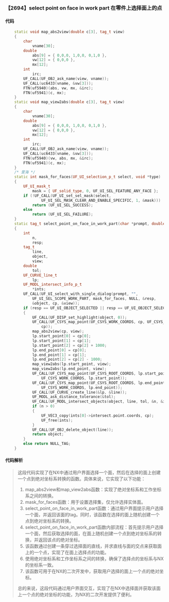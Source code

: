 ### 【2694】select point on face in work part 在零件上选择面上的点

#### 代码

```cpp
    static void map_abs2view(double c[3], tag_t view)  
    {  
        char  
            vname[30];  
        double  
            abs[9] = { 0,0,0, 1,0,0, 0,1,0 },  
            vw[12] = { 0,0,0 },  
            mx[12];  
        int  
            irc;  
        UF_CALL(UF_OBJ_ask_name(view, vname));  
        UF_CALL(uc6433(vname, &vw[3]));  
        FTN(uf5940)(abs, vw, mx, &irc);  
        FTN(uf5941)(c, mx);  
    }  
    static void map_view2abs(double c[3], tag_t view)  
    {  
        char  
            vname[30];  
        double  
            abs[9] = { 0,0,0, 1,0,0, 0,1,0 },  
            vw[12] = { 0,0,0 },  
            mx[12];  
        int  
            irc;  
        UF_CALL(UF_OBJ_ask_name(view, vname));  
        UF_CALL(uc6433(vname, &vw[3]));  
        FTN(uf5940)(vw, abs, mx, &irc);  
        FTN(uf5941)(c, mx);  
    }  
    /* 里海 */  
    static int mask_for_faces(UF_UI_selection_p_t select, void *type)  
    {  
        UF_UI_mask_t  
            mask = { UF_solid_type, 0, UF_UI_SEL_FEATURE_ANY_FACE };  
        if (!UF_CALL(UF_UI_set_sel_mask(select,  
                UF_UI_SEL_MASK_CLEAR_AND_ENABLE_SPECIFIC, 1, &mask)))  
            return (UF_UI_SEL_SUCCESS);  
        else  
            return (UF_UI_SEL_FAILURE);  
    }  
    static tag_t select_point_on_face_in_work_part(char *prompt, double cp[3])  
    {  
        int  
            n,  
            resp;  
        tag_t  
            line,  
            object,  
            view;  
        double  
            tol;  
        UF_CURVE_line_t  
            lp;  
        UF_MODL_intersect_info_p_t  
            *ints;  
        UF_CALL(UF_UI_select_with_single_dialog(prompt, "",  
            UF_UI_SEL_SCOPE_WORK_PART, mask_for_faces, NULL, &resp,  
            &object, cp, &view));  
        if (resp == UF_UI_OBJECT_SELECTED || resp == UF_UI_OBJECT_SELECTED_BY_NAME)  
        {  
            UF_CALL(UF_DISP_set_highlight(object, 0));  
            UF_CALL(UF_CSYS_map_point(UF_CSYS_WORK_COORDS, cp, UF_CSYS_ROOT_COORDS,  
                cp));  
            map_abs2view(cp, view);  
            lp.start_point[0] = cp[0];  
            lp.start_point[1] = cp[1];  
            lp.start_point[2] = cp[2] + 1000;  
            lp.end_point[0] = cp[0];  
            lp.end_point[1] = cp[1];  
            lp.end_point[2] = cp[2] - 1000;  
            map_view2abs(lp.start_point, view);  
            map_view2abs(lp.end_point, view);  
            UF_CALL(UF_CSYS_map_point(UF_CSYS_ROOT_COORDS, lp.start_point,  
                UF_CSYS_WORK_COORDS, lp.start_point));  
            UF_CALL(UF_CSYS_map_point(UF_CSYS_ROOT_COORDS, lp.end_point,  
                UF_CSYS_WORK_COORDS, lp.end_point));  
            UF_CALL(UF_CURVE_create_line(&lp, &line));  
            UF_MODL_ask_distance_tolerance(&tol);  
            UF_CALL(UF_MODL_intersect_objects(object, line, tol, &n, &ints));  
            if (n > 0)  
            {  
                UF_VEC3_copy(ints[0]->intersect.point.coords, cp);  
                UF_free(ints);  
            }  
            UF_CALL(UF_OBJ_delete_object(line));  
            return object;  
        }  
        else return NULL_TAG;  
    }

```

#### 代码解析

> 这段代码实现了在NX中通过用户界面选择一个面，然后在选择的面上创建一个点到绝对坐标系转换的函数。具体来说，它实现了以下功能：
>
> 1. map_abs2view和map_view2abs函数：实现了绝对坐标系和工作坐标系之间的转换。
> 2. mask_for_faces函数：用于设置选择集，仅允许选择实体面。
> 3. select_point_on_face_in_work_part函数：通过用户界面提示用户选择一个面，并返回该面的tag。同时，该函数在选择的面上随机创建一个点到绝对坐标系的转换。
> 4. select_point_on_face_in_work_part函数内部流程：首先提示用户选择一个面，然后获取选择的面，在面上随机创建一个点到绝对坐标系的转换，并返回该点的绝对坐标。
> 5. 该函数通过创建一条穿过选择面的直线，并求直线与面的交点来获取面上的一个点，实现了在面上选择点的功能。
> 6. 使用绝对坐标系和工作坐标系之间的转换，确保了选择点的坐标系与NX的坐标系一致。
> 7. 该函数可用于在NX的二次开发中，获取用户选择的面上一个点的绝对坐标。
>
> 总的来说，这段代码通过用户界面交互，实现了在NX中选择面并获取该面上一个点的绝对坐标的功能，为NX的二次开发提供了便利。
>
